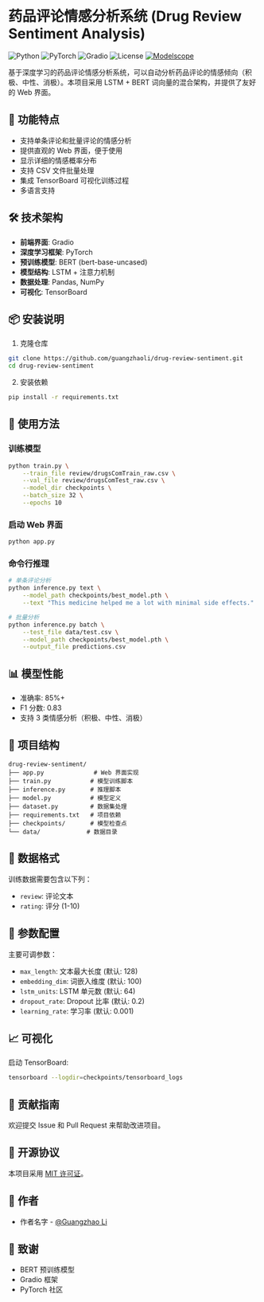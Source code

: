 # 药品评论情感分析系统 (Drug Review Sentiment Analysis)

![Python](https://img.shields.io/badge/Python-3.8+-blue.svg)
![PyTorch](https://img.shields.io/badge/PyTorch-2.0+-ee4c2c.svg)
![Gradio](https://img.shields.io/badge/Gradio-5.9x-orange.svg)
![License](https://img.shields.io/badge/license-MIT-green.svg)
[![Modelscope](https://img.shields.io/badge/Modelscope-space-purple)](https://www.modelscope.cn/studios/liguangzhao/Drug-Review-Sentiment-Analysis)

基于深度学习的药品评论情感分析系统，可以自动分析药品评论的情感倾向（积极、中性、消极）。本项目采用 LSTM + BERT 词向量的混合架构，并提供了友好的 Web 界面。

## 🌟 功能特点

- 支持单条评论和批量评论的情感分析
- 提供直观的 Web 界面，便于使用
- 显示详细的情感概率分布
- 支持 CSV 文件批量处理
- 集成 TensorBoard 可视化训练过程
- 多语言支持

## 🛠️ 技术架构

- **前端界面**: Gradio
- **深度学习框架**: PyTorch
- **预训练模型**: BERT (bert-base-uncased)
- **模型结构**: LSTM + 注意力机制
- **数据处理**: Pandas, NumPy
- **可视化**: TensorBoard

## 📦 安装说明

1. 克隆仓库
```bash
git clone https://github.com/guangzhaoli/drug-review-sentiment.git
cd drug-review-sentiment
```

2. 安装依赖
```bash
pip install -r requirements.txt
```

## 🚀 使用方法

### 训练模型

```bash
python train.py \
    --train_file review/drugsComTrain_raw.csv \
    --val_file review/drugsComTest_raw.csv \
    --model_dir checkpoints \
    --batch_size 32 \
    --epochs 10
```

### 启动 Web 界面

```bash
python app.py
```

### 命令行推理

```bash
# 单条评论分析
python inference.py text \
    --model_path checkpoints/best_model.pth \
    --text "This medicine helped me a lot with minimal side effects."

# 批量分析
python inference.py batch \
    --test_file data/test.csv \
    --model_path checkpoints/best_model.pth \
    --output_file predictions.csv
```

## 📊 模型性能

- 准确率: 85%+
- F1 分数: 0.83
- 支持 3 类情感分析（积极、中性、消极）

## 📁 项目结构

```
drug-review-sentiment/
├── app.py              # Web 界面实现
├── train.py           # 模型训练脚本
├── inference.py       # 推理脚本
├── model.py           # 模型定义
├── dataset.py         # 数据集处理
├── requirements.txt   # 项目依赖
├── checkpoints/       # 模型检查点
└── data/             # 数据目录
```

## 📝 数据格式

训练数据需要包含以下列：
- `review`: 评论文本
- `rating`: 评分 (1-10)

## 🔧 参数配置

主要可调参数：
- `max_length`: 文本最大长度 (默认: 128)
- `embedding_dim`: 词嵌入维度 (默认: 100)
- `lstm_units`: LSTM 单元数 (默认: 64)
- `dropout_rate`: Dropout 比率 (默认: 0.2)
- `learning_rate`: 学习率 (默认: 0.001)

## 📈 可视化

启动 TensorBoard:
```bash
tensorboard --logdir=checkpoints/tensorboard_logs
```

## 🤝 贡献指南

欢迎提交 Issue 和 Pull Request 来帮助改进项目。

## 📄 开源协议

本项目采用 [MIT 许可证](LICENSE)。

## 👥 作者

- 作者名字 - [@Guangzhao Li](https://github.com/guangzhaoli)

## 🙏 致谢

- BERT 预训练模型
- Gradio 框架
- PyTorch 社区